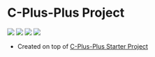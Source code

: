 # C-Plus-Plus Project

 ![](https://img.shields.io/badge/build-passing-green.svg?style=plastic) ![](https://img.shields.io/badge/Premake-5-green.svg?style=plastic) ![](https://img.shields.io/badge/C++-17-orange.svg?style=plastic) ![](https://img.shields.io/badge/LUA-5.3-blue.svg?style=plastic)

 - Created on top of [C-Plus-Plus Starter Project](https://github.com/thiago-rezende/c-plus-plus-starter-project)
